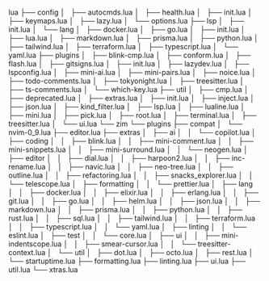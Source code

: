 ```sh
```
lua
├── config
│   ├── autocmds.lua
│   ├── health.lua
│   ├── init.lua
│   ├── keymaps.lua
│   ├── lazy.lua
│   └── options.lua
├── lsp
│   ├── init.lua
│   └── lang
│       ├── docker.lua
│       ├── go.lua
│       ├── init.lua
│       ├── lua.lua
│       ├── markdown.lua
│       ├── prisma.lua
│       ├── python.lua
│       ├── tailwind.lua
│       ├── terraform.lua
│       ├── typescript.lua
│       └── yaml.lua
├── plugins
│   ├── blink-cmp.lua
│   ├── conform.lua
│   ├── flash.lua
│   ├── gitsigns.lua
│   ├── init.lua
│   ├── lazydev.lua
│   ├── lspconfig.lua
│   ├── mini-ai.lua
│   ├── mini-pairs.lua
│   ├── noice.lua
│   ├── todo-comments.lua
│   ├── tokyonight.lua
│   ├── treesitter.lua
│   ├── ts-comments.lua
│   └── which-key.lua
├── util
│   ├── cmp.lua
│   ├── deprecated.lua
│   ├── extras.lua
│   ├── init.lua
│   ├── inject.lua
│   ├── json.lua
│   ├── kind_filter.lua
│   ├── lsp.lua
│   ├── lualine.lua
│   ├── mini.lua
│   ├── pick.lua
│   ├── root.lua
│   ├── terminal.lua
│   ├── treesitter.lua
│   └── ui.lua
└── zim
    └── plugins
        ├── compat
        │   └── nvim-0_9.lua
        ├── editor.lua
        ├── extras
        │   ├── ai
        │   │   └── copilot.lua
        │   ├── coding
        │   │   ├── blink.lua
        │   │   ├── mini-comment.lua
        │   │   ├── mini-snippets.lua
        │   │   ├── mini-surround.lua
        │   │   └── neogen.lua
        │   ├── editor
        │   │   ├── dial.lua
        │   │   ├── harpoon2.lua
        │   │   ├── inc-rename.lua
        │   │   ├── navic.lua
        │   │   ├── neo-tree.lua
        │   │   ├── outline.lua
        │   │   ├── refactoring.lua
        │   │   ├── snacks_explorer.lua
        │   │   └── telescope.lua
        │   ├── formatting
        │   │   └── prettier.lua
        │   ├── lang
        │   │   ├── docker.lua
        │   │   ├── elixir.lua
        │   │   ├── erlang.lua
        │   │   ├── git.lua
        │   │   ├── go.lua
        │   │   ├── helm.lua
        │   │   ├── json.lua
        │   │   ├── markdown.lua
        │   │   ├── prisma.lua
        │   │   ├── python.lua
        │   │   ├── rust.lua
        │   │   ├── sql.lua
        │   │   ├── tailwind.lua
        │   │   ├── terraform.lua
        │   │   ├── typescript.lua
        │   │   └── yaml.lua
        │   ├── linting
        │   │   └── eslint.lua
        │   ├── test
        │   │   └── core.lua
        │   ├── ui
        │   │   ├── mini-indentscope.lua
        │   │   ├── smear-cursor.lua
        │   │   └── treesitter-context.lua
        │   └── util
        │       ├── dot.lua
        │       ├── octo.lua
        │       ├── rest.lua
        │       └── startuptime.lua
        ├── formatting.lua
        ├── linting.lua
        ├── ui.lua
        ├── util.lua
        └── xtras.lua
```
```
